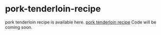 # pork-tenderloin-recipe
pork tenderloin recipe is available here. <a href="https://metavideos.com/video/66739857/pork-tenderloin-with-salsa-tomato-sauce">pork tenderloin recipe</a>
Code will be coming soon.
